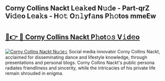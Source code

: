 ## Corny Collins Nackt L𝚎a𝚔ed N𝚞𝚍e - Part-qrZ Vi𝚍𝚎o L𝚎a𝚔s - H𝚘𝚝 O𝚗𝚕yf𝚊ns P𝚑𝚘tos mmeEw

# <h2><a href="http://kf7b44.oniu.top/?m=Corny+Collins+Nackt">🔗👉 🔴 Corny Collins Nackt P𝚑ot𝚘𝚜 V𝚒d𝚎o</a></h2>

[![Corny Collins Nackt Nu𝚍e𝚜](https://i.imgur.com/0qMVB7G.gif)](http://kf7b44.oniu.top/?m=Corny+Collins+Nackt)
Social media innovator Corny Collins Nackt, acclaimed for disseminating dance and lifestyle knowledge, through presentations and personal blogs. Corny Collins Nackt's public persona radiates friendliness and sincerity, while the intricacies of his private life remain shrouded in enigma.  
